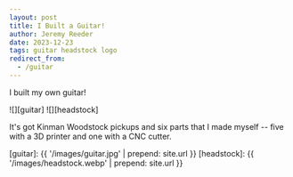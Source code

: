 ```yaml
---
layout: post
title: I Built a Guitar!
author: Jeremy Reeder
date: 2023-12-23
tags: guitar headstock logo
redirect_from:
  - /guitar
---
```


I built my own guitar!

<div class="gallery" markdown="1">
![][guitar]
![][headstock]
</div>

It's got Kinman Woodstock pickups and six parts that I made myself -- five with
a 3D printer and one with a CNC cutter.

[guitar]: {{ '/images/guitar.jpg' | prepend: site.url }}
[headstock]: {{ '/images/headstock.webp' | prepend: site.url }}
